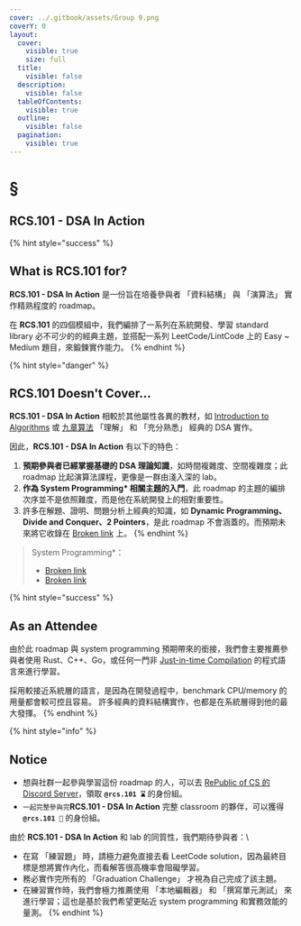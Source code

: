 ```yaml
---
cover: ../.gitbook/assets/Group 9.png
coverY: 0
layout:
  cover:
    visible: true
    size: full
  title:
    visible: false
  description:
    visible: false
  tableOfContents:
    visible: true
  outline:
    visible: false
  pagination:
    visible: true
---
```


# §&#x20;

## RCS.101 - DSA In Action

{% hint style="success" %}
## What is RCS.101 for?

**RCS.101 - DSA In Action** 是一份旨在培養參與者 「資料結構」 與 「演算法」 實作精熟程度的 roadmap。

在 **RCS.101** 的四個模組中，我們編排了一系列在系統開發、學習 standard library 必不可少的的經典主題，並搭配一系列 LeetCode/LintCode 上的 Easy \~ Medium 題目，來鍛鍊實作能力。
{% endhint %}

{% hint style="danger" %}
## RCS.101 Doesn't Cover...

**RCS.101 - DSA In Action** 相較於其他屬性各異的教材，如 [Introduction to Algorithms](https://www.google.com/search?sca\_esv=f917e2823a31333e\&cs=0\&sxsrf=ACQVn0\_S1P6W4zIOOB4PPxATZqsCBEhlNQ:1707816716369\&q=Introduction+to+Algorithms\&stick=H4sIAAAAAAAAAONgVeLUz9U3sEwvMzMwEk7MSc8vyizJyC1WKEmtKEnKz88-xYhQcIqRVz9d39CwJLkqxbKq2BDGLzbPKzPPSc-B8dNys0qSKipSTjFygfSaGlRVFltAOXmmKVmGRjCVSebFRQa5pilI\_ALDipQqqGKTqhxLE0uYZFFVoXG8oQHQGh4Q38gkyyS3ON0cJp1lUpBlmlKW84jxHiO3wMsf94SlrjBOWnPyGuNZRi4Bn\_z84tScyqDUnMSS1JSQfCFRLjbXvJLMkkohbilOLnaQdVkFZUKuXNzBqSUh-b75KZlplUJmQiZcnL6puUmpRcX-aULqXFzO-Tk5qcklmfl5QpJS4lyi-slwAX1YoBUrRRq57bo07RybgyADEAhJBztIaWgJcrG55OcmZuYJipUdUfH9U22vJczFEZJYkZ-Xn1spaP81-jxn2gl7JU5OoB6FnX8u22sxTGBibNq34hAbBwejAIMREwdDFQPPIlYpz7ySovyUUrC1CiX5Co7wmJvAxggAiOO8m9YBAAA\&sa=X\&ved=2ahUKEwifwuCFgaiEAxUPmVYBHbUaBtIQ7fAIegQIABAv) 或 [九章算法](https://www.jiuzhang.com/) 「理解」 和 「充分熟悉」 經典的 DSA 實作。



因此，**RCS.101 - DSA In Action** 有以下的特色：



1. **預期參與者已經掌握基礎的 DSA 理論知識**，如時間複雜度、空間複雜度；此 roadmap 比起演算法課程，更像是一群由淺入深的 lab。
2. **作為 System Programming\* 相關主題的入門**，此 roadmap 的主題的編排次序並不是依照難度，而是他在系統開發上的相對重要性。
3. 許多在解題、證明、問題分析上經典的知識，如 **Dynamic Programming、Divide and Conquer、2 Pointers**，是此 roadmap 不會涵蓋的。而預期未來將它收錄在 [Broken link](broken-reference "mention") 上。
{% endhint %}

> System Programming\*：
>
> * [Broken link](broken-reference "mention")
> * [Broken link](broken-reference "mention")

{% hint style="success" %}
## As an Attendee

由於此 roadmap 與 system programming 預期帶來的銜接，我們會主要推薦參與者使用 Rust、C++、Go，或任何一門非 [Just-in-time Compilation](https://zh.wikipedia.org/zh-tw/%E5%8D%B3%E6%99%82%E7%B7%A8%E8%AD%AF) 的程式語言來進行學習。



採用較接近系統層的語言，是因為在開發過程中，benchmark CPU/memory 的用量都會較可控且容易。 許多經典的資料結構實作，也都是在系統層得到他的最大發揮。
{% endhint %}

{% hint style="info" %}
## Notice

* 想與社群一起參與學習這份 roadmap 的人，可以去 [RePublic of CS 的 Discord Server](https://discord.com/invite/cvbU8PYAYx)，領取 **`@rcs.101 ⌛`** 的身份組。
* `一起完整參與完`**RCS.101 - DSA In Action** 完整 classroom 的夥伴，可以獲得 **`@rcs.101 🏅`** 的身份組。



由於 **RCS.101 - DSA In Action** 和 lab 的同質性，我們期待參與者：\


* 在寫 「練習題」 時，請極力避免直接去看 LeetCode solution，因為最終目標是想將實作內化，而看解答很高機率會阻礙學習。
* 務必實作完所有的 「Graduation Challenge」 才視為自己完成了該主題。
* 在練習實作時，我們會極力推薦使用 「本地編輯器」 和 「撰寫單元測試」 來進行學習；這也是基於我們希望更貼近 system programming 和實務效能的量測。
{% endhint %}
